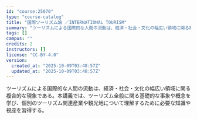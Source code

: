 ```yaml
---
id: "course:25070"
type: "course-catalog"
title: "国際ツーリズム論 ／INTERNATIONAL TOURISM"
summary: "ツーリズムによる国際的な人間の流動は、経済・社会・文化の幅広い領域に関る複合的な現象である。本講義では、ツーリズム全般に関る基礎的な事象や概念を学び、個別のツーリズム関連産業や観光地について理解するために必要な知識や視座を習得する。"
tags: []
campus: ""
credits: 2
instructors: []
license: "CC-BY-4.0"
version:
  created_at: "2025-10-09T03:48:57Z"
  updated_at: "2025-10-09T03:48:57Z"
---
```

ツーリズムによる国際的な人間の流動は、経済・社会・文化の幅広い領域に関る複合的な現象である。本講義では、ツーリズム全般に関る基礎的な事象や概念を学び、個別のツーリズム関連産業や観光地について理解するために必要な知識や視座を習得する。
